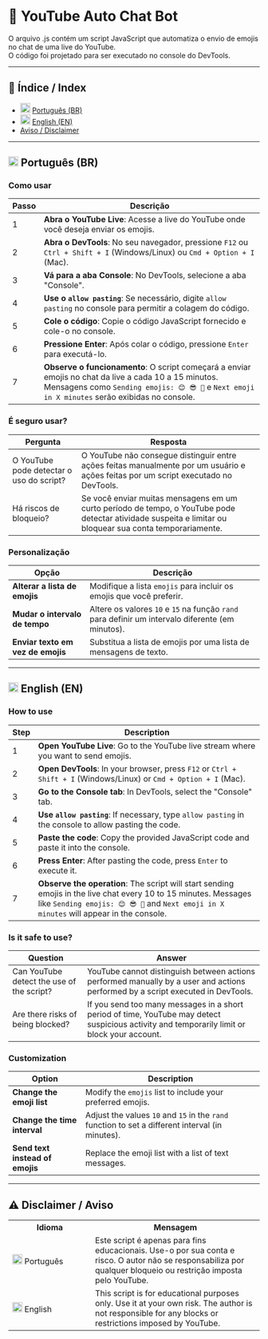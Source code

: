 # 🤖 YouTube Auto Chat Bot

O arquivo .js contém um script JavaScript que automatiza o envio de emojis no chat de uma live do YouTube.<br>
O código foi projetado para ser executado no console do DevTools.

---

## 📖 Índice / Index
- <img src="https://upload.wikimedia.org/wikipedia/commons/0/05/Flag_of_Brazil.svg" alt="Bandeira do Brasil" width="20"/> [Português (BR)](#português-br)
- <img src="https://upload.wikimedia.org/wikipedia/en/a/a4/Flag_of_the_United_States.svg" alt="Bandeira dos EUA" width="20"/> [English (EN)](#english-en)
- [Aviso / Disclaimer](#-disclaimer--aviso)

---

## <img src="https://upload.wikimedia.org/wikipedia/commons/0/05/Flag_of_Brazil.svg" alt="Bandeira do Brasil" width="20"/> Português (BR)

### Como usar
| Passo | Descrição |
|-------|-----------|
| 1 | **Abra o YouTube Live**: Acesse a live do YouTube onde você deseja enviar os emojis. |
| 2 | **Abra o DevTools**: No seu navegador, pressione `F12` ou `Ctrl + Shift + I` (Windows/Linux) ou `Cmd + Option + I` (Mac). |
| 3 | **Vá para a aba Console**: No DevTools, selecione a aba "Console". |
| 4 | **Use o `allow pasting`**: Se necessário, digite `allow pasting` no console para permitir a colagem do código. |
| 5 | **Cole o código**: Copie o código JavaScript fornecido e cole-o no console. |
| 6 | **Pressione Enter**: Após colar o código, pressione `Enter` para executá-lo. |
| 7 | **Observe o funcionamento**: O script começará a enviar emojis no chat da live a cada 10 a 15 minutos. Mensagens como `Sending emojis: 😊 😎 🎉` e `Next emoji in X minutes` serão exibidas no console. |

### É seguro usar?
| Pergunta | Resposta |
|----------|----------|
| O YouTube pode detectar o uso do script? | O YouTube não consegue distinguir entre ações feitas manualmente por um usuário e ações feitas por um script executado no DevTools. |
| Há riscos de bloqueio? | Se você enviar muitas mensagens em um curto período de tempo, o YouTube pode detectar atividade suspeita e limitar ou bloquear sua conta temporariamente. |

### Personalização
| Opção | Descrição |
|-------|-----------|
| **Alterar a lista de emojis** | Modifique a lista `emojis` para incluir os emojis que você preferir. |
| **Mudar o intervalo de tempo** | Altere os valores `10` e `15` na função `rand` para definir um intervalo diferente (em minutos). |
| **Enviar texto em vez de emojis** | Substitua a lista de emojis por uma lista de mensagens de texto. |

---

## <img src="https://upload.wikimedia.org/wikipedia/en/a/a4/Flag_of_the_United_States.svg" alt="Bandeira dos EUA" width="20"/> English (EN)

### How to use
| Step | Description |
|------|-------------|
| 1 | **Open YouTube Live**: Go to the YouTube live stream where you want to send emojis. |
| 2 | **Open DevTools**: In your browser, press `F12` or `Ctrl + Shift + I` (Windows/Linux) or `Cmd + Option + I` (Mac). |
| 3 | **Go to the Console tab**: In DevTools, select the "Console" tab. |
| 4 | **Use `allow pasting`**: If necessary, type `allow pasting` in the console to allow pasting the code. |
| 5 | **Paste the code**: Copy the provided JavaScript code and paste it into the console. |
| 6 | **Press Enter**: After pasting the code, press `Enter` to execute it. |
| 7 | **Observe the operation**: The script will start sending emojis in the live chat every 10 to 15 minutes. Messages like `Sending emojis: 😊 😎 🎉` and `Next emoji in X minutes` will appear in the console. |

### Is it safe to use?
| Question | Answer |
|----------|--------|
| Can YouTube detect the use of the script? | YouTube cannot distinguish between actions performed manually by a user and actions performed by a script executed in DevTools. |
| Are there risks of being blocked? | If you send too many messages in a short period of time, YouTube may detect suspicious activity and temporarily limit or block your account. |

### Customization
| Option | Description |
|--------|-------------|
| **Change the emoji list** | Modify the `emojis` list to include your preferred emojis. |
| **Change the time interval** | Adjust the values `10` and `15` in the `rand` function to set a different interval (in minutes). |
| **Send text instead of emojis** | Replace the emoji list with a list of text messages. |

---

## ⚠️ Disclaimer / Aviso

<table>
  <tr>
    <th>Idioma</th>
    <th>Mensagem</th>
  </tr>
  <tr>
    <td width="150"><img src="https://upload.wikimedia.org/wikipedia/commons/0/05/Flag_of_Brazil.svg" alt="Bandeira do Brasil" width="20"/> Português</td>
    <td>Este script é apenas para fins educacionais. Use-o por sua conta e risco. O autor não se responsabiliza por qualquer bloqueio ou restrição imposta pelo YouTube.</td>
  </tr>
  <tr>
    <td width="150"><img src="https://upload.wikimedia.org/wikipedia/en/a/a4/Flag_of_the_United_States.svg" alt="Bandeira dos EUA" width="20"/> English</td>
    <td>This script is for educational purposes only. Use it at your own risk. The author is not responsible for any blocks or restrictions imposed by YouTube.</td>
  </tr>
</table>
